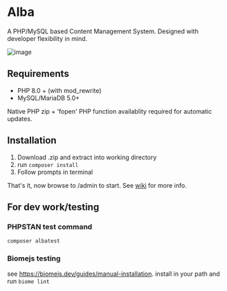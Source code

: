 # Alba
A PHP/MySQL based Content Management System. Designed with developer flexibility in mind.

![image](https://user-images.githubusercontent.com/23583515/177893353-88814756-a371-4537-a3f0-5a9dada85efb.png)

## Requirements
* PHP 8.0 + (with mod_rewrite)
* MySQL/MariaDB 5.0+

Native PHP zip + 'fopen' PHP function availablity required for automatic updates.

## Installation
1. Download .zip and extract into working directory
2. run `composer install`
3. Follow prompts in terminal

That's it, now browse to /admin to start. See [wiki](https://github.com/HoltBosse/Alba/wiki) for more info.

## For dev work/testing

### PHPSTAN test command

`composer albatest`

### Biomejs testing

see https://biomejs.dev/guides/manual-installation. install in your path and run `biome lint`
